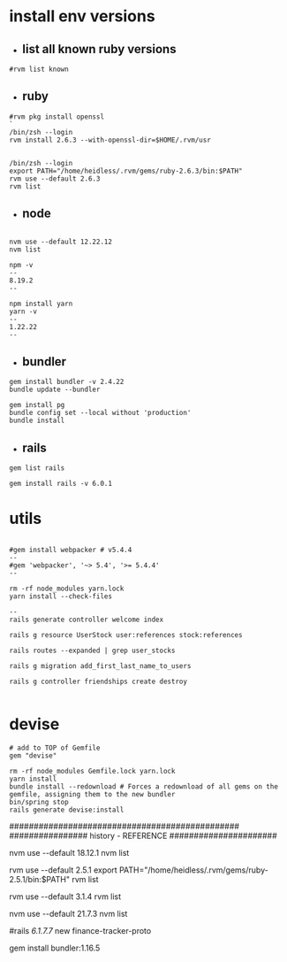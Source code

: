 

# install env versions

- ## list all known ruby versions
```
#rvm list known
```

- ## ruby
```
#rvm pkg install openssl
`
/bin/zsh --login
rvm install 2.6.3 --with-openssl-dir=$HOME/.rvm/usr


/bin/zsh --login
export PATH="/home/heidless/.rvm/gems/ruby-2.6.3/bin:$PATH"
rvm use --default 2.6.3
rvm list
```
- ## node
```

nvm use --default 12.22.12
nvm list

npm -v 
--
8.19.2
--

npm install yarn
yarn -v
--
1.22.22
--
```

- ## bundler
```
gem install bundler -v 2.4.22
bundle update --bundler

gem install pg
bundle config set --local without 'production'
bundle install

```

- ## rails
```
gem list rails

gem install rails -v 6.0.1
```
# utils
```

#gem install webpacker # v5.4.4
--
#gem 'webpacker', '~> 5.4', '>= 5.4.4'
--

rm -rf node_modules yarn.lock
yarn install --check-files

--
rails generate controller welcome index

rails g resource UserStock user:references stock:references

rails routes --expanded | grep user_stocks

rails g migration add_first_last_name_to_users

rails g controller friendships create destroy


```

# devise
```
# add to TOP of Gemfile
gem "devise"

rm -rf node_modules Gemfile.lock yarn.lock
yarn install
bundle install --redownload # Forces a redownload of all gems on the gemfile, assigning them to the new bundler
bin/spring stop
rails generate devise:install

```



###############################################
################ history - REFERENCE ######################

nvm use --default 18.12.1
nvm list

rvm use --default 2.5.1
export PATH="/home/heidless/.rvm/gems/ruby-2.5.1/bin:$PATH"
rvm list

rvm use --default 3.1.4
rvm list

nvm use --default 21.7.3
nvm list

#rails _6.1.7.7_ new finance-tracker-proto

gem install bundler:1.16.5